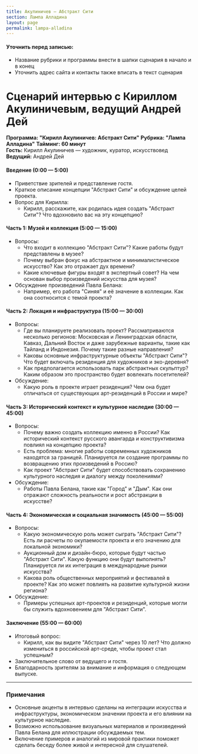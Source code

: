 ```yaml
---
title: Акулиничев — Абстракт Сити
section: Лампа Алладина
layout: page
permalink: lampa-alladina
---
```




#### Уточнить перед записью:

- Название рубрики и программы внести в шапки сценария в начало и в конец
- Уточнить адрес сайта и контакты также вписать в текст сценария



# Сценарий интервью с Кириллом Акулиничевым, ведущий Андрей Дей

**Программа: "Кирилл Акулиничев: Абстракт Сити"**
**Рубрика: "Лампа Алладина"**
**Тайминг: 60 минут**  
**Гость:** Кирилл Акулиничев — художник, куратор, искусствовед  
**Ведущий:** Андрей Дей

#### Введение (0:00 — 5:00)
- Приветствие зрителей и представление гостя.
- Краткое описание концепции "Абстракт Сити" и обсуждение целей проекта.
- Вопрос для Кирилла:
  - Кирилл, расскажите, как родилась идея создать "Абстракт Сити"? Что вдохновило вас на эту концепцию?

#### Часть 1: Музей и коллекция (5:00 — 15:00)
- Вопросы:
  - Что входит в коллекцию "Абстракт Сити"? Какие работы будут представлены в музее?
  - Почему выбран фокус на абстрактное и минималистическое искусство? Как это отражает дух времени?
  - Какие ключевые фигуры входят в экспертный совет? На чем основан выбор произведений искусства для музея?
- Обсуждение произведений Павла Белана:
  - Например, его работа "Синяя" и её значение в коллекции. Как она соотносится с темой проекта?

#### Часть 2: Локация и инфраструктура (15:00 — 30:00)
- Вопросы:
  - Где вы планируете реализовать проект? Рассматриваются несколько регионов: Московская и Ленинградская области, Кавказ, Дальний Восток и даже зарубежные варианты, такие как Тайланд и Индонезия. Почему такие разные направления?
  - Каковы основные инфраструктурные объекты "Абстракт Сити"? Что будет включать резиденция для художников и эко-деревня?
  - Как предполагается использовать парк абстрактных скульптур? Каким образом это пространство будет вовлекать посетителей?
- Обсуждение:
  - Какую роль в проекте играет резиденция? Чем она будет отличаться от существующих арт-резиденций в России и мире?

#### Часть 3: Исторический контекст и культурное наследие (30:00 — 45:00)
- Вопросы:
  - Почему важно создать коллекцию именно в России? Как исторический контекст русского авангарда и конструктивизма повлиял на концепцию проекта?
  - Есть проблема: многие работы современных художников находятся за границей. Планируется ли создание программы по возвращению этих произведений в Россию?
  - Как проект "Абстракт Сити" будет способствовать сохранению культурного наследия и диалогу между поколениями?
- Обсуждение:
  - Работы Павла Белана, такие как "Город" и "Дым". Как они отражают сложность реальности и рост абстракции в искусстве?

#### Часть 4: Экономическая и социальная значимость (45:00 — 55:00)
- Вопросы:
  - Какую экономическую роль может сыграть "Абстракт Сити"? Есть ли расчеты по окупаемости проекта и его значению для локальной экономики?
  - Аукционный дом и дизайн-бюро, которые будут частью "Абстракт Сити". Какую функцию они будут выполнять? Планируется ли их интеграция в международные рынки искусства?
  - Какова роль общественных мероприятий и фестивалей в проекте? Как это может повлиять на развитие культурной жизни региона?
- Обсуждение:
  - Примеры успешных арт-проектов и резиденций, которые могли бы служить вдохновением для "Абстракт Сити".

#### Заключение (55:00 — 60:00)
- Итоговый вопрос:
  - Кирилл, как вы видите "Абстракт Сити" через 10 лет? Что должно измениться в российской арт-среде, чтобы проект стал успешным?
- Заключительное слово от ведущего и гостя.
- Благодарность зрителям за внимание и информация о следующем выпуске.

---

### Примечания
- Основные акценты в интервью сделаны на интеграции искусства и инфраструктуры, экономическом значении проекта и его влиянии на культурное наследие.
- Возможно использование визуальных материалов и произведений Павла Белана для иллюстрации обсуждаемых тем.
- Включение примеров и аналогий из мировой практики поможет сделать беседу более живой и интересной для слушателей.
